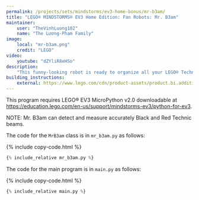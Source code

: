 ```yaml
---
permalink: /projects/sets/mindstorms/ev3-home-bonus/mr-b3am/
title: "LEGO® MINDSTORMS® EV3 Home Edition: Fan Robots: Mr. B3am"
maintainer:
    user: "TheVinhLuong102"
    name: "The Lương-Phạm Family"
image:
    local: "mr-b3am.png"
    credit: "LEGO"
video:
    youtube: "dZYliR8eHSo"
description:
    "This funny-looking robot is ready to organize all your LEGO® Technic beams. Simply insert the beams into the machine, and MR B3AM will detect their color and size."
building_instructions:
    external: https://www.lego.com/cdn/product-assets/product.bi.additional.extra.pdf/31313_X_MR%20B3AM.pdf
---
```



This program requires LEGO® EV3 MicroPython v2.0 downloadable at https://education.lego.com/en-us/support/mindstorms-ev3/python-for-ev3.

NOTE: Mr. B3am can detect and measure accurately Black and Red Technic beams.

The code for the `MrB3am` class is in `mr_b3am.py` as follows:

{% include copy-code.html %}
```python
{% include_relative mr_b3am.py %}
```

The code for the main program is in `main.py` as follows:

{% include copy-code.html %}
```python
{% include_relative main.py %}
```